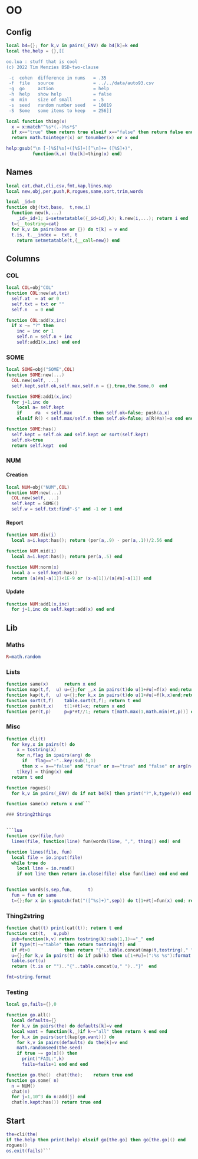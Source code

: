 # OO
## Config

```lua
local b4={}; for k,v in pairs(_ENV) do b4[k]=k end
local the,help = {},[[

oo.lua : stuff that is cool
(c) 2022 Tim Menzies BSD-two-clause

 -c  cohen  difference in nums   = .35
 -f  file   source               = ../../data/auto93.csv
 -g  go     action               = help
 -h  help   show help            = false
 -m  min    size of small        = .5
 -s  seed   random number seed   = 10019
 -S  Some   some items to keep   = 256]]

local function thing(x) 
  x = x:match"^%s*(.-)%s*$"
  if x=="true" then return true elseif x=="false" then return false end
  return math.tointeger(x) or tonumber(x) or x end 

help:gsub("\n [-]%S[%s]+([%S]+)[^\n]+= ([%S]+)",
          function(k,x) the[k]=thing(x) end)
```

## Names


```lua
local cat,chat,cli,csv,fmt,kap,lines,map
local new,obj,per,push,R,rogues,same,sort,trim,words

local _id=0
function obj(txt,base,  t,new,i)
  function new(k,...) 
    _id=_id+1; i=setmetatable({_id=id},k); k.new(i,...); return i end
  t={__tostring=cat}
  for k,v in pairs(base or {}) do t[k] = v end
  t.is, t.__index =  txt, t
	return setmetatable(t,{__call=new}) end
```

## Columns
### COL

```lua
local COL=obj"COL"
function COL:new(at,txt)
  self.at  = at or 0     
  self.txt = txt or ""  
  self.n   = 0 end     

function COL:add(x,inc)
  if x ~= "?" then 
    inc = inc or 1
    self.n = self.n + inc
    self:add1(x,inc) end end
```

### SOME


```lua
local SOME=obj("SOME",COL)
function SOME:new(...)
  COL.new(self, ...)
  self.kept,self.ok,self.max,self.n = {},true,the.Some,0  end

function SOME:add1(x,inc)
  for j=1,inc do
    local a= self.kept
    if     #a  < self.max        then self.ok=false; push(a,x) 
    elseif R() < self.max/self.n then self.ok=false; a[R(#a)]=x end end end 

function SOME:has()
  self.kept = self.ok and self.kept or sort(self.kept)
  self.ok=true
  return self.kept  end
 ```

### NUM
#### Creation

```lua
local NUM=obj("NUM",COL)
function NUM:new(...)
  COL.new(self, ...)
  self.kept = SOME()          
  self.w = self.txt:find"-$" and -1 or 1 end
```

#### Report


```lua
function NUM.div(i) 
  local a=i.kept:has(); return (per(a,.9) - per(a,.1))/2.56 end

function NUM.mid(i) 
  local a=i.kept:has(); return per(a,.5) end

function NUM:norm(x)
  local a = self.kept:has()
  return (a[#a]-a[1])<1E-9 or (x-a[1])/(a[#a]-a[1]) end
```

#### Update


```lua
function NUM:add1(x,inc)
  for j=1,inc do self.kept:add(x) end end 
```

## Lib
### Maths

```lua
R=math.random
```

### Lists


```lua
function same(x)      return x end
function map(t,f,  u) u={};for _,x in pairs(t)do u[1+#u]=f(x) end;return u end
function kap(t,f,  u) u={};for k,x in pairs(t)do u[1+#u]=f(k,x)end;return u end
function sort(t,f)    table.sort(t,f); return t end
function push(t,x)    t[1+#t]=x; return x end
function per(t,p)     p=p*#t//1; return t[math.max(1,math.min(#t,p))] end

```

### Misc


```lua
function cli(t)
  for key,x in pairs(t) do 
    x = tostring(x)
    for n,flag in ipairs(arg) do 
      if   flag=="-"..key:sub(1,1) 
      then x = x=="false" and "true" or x=="true" and "false" or arg[n+1] end end
    t[key] = thing(x) end 
  return t end

function rogues()
  for k,v in pairs(_ENV) do if not b4[k] then print("?",k,type(v)) end end end

function same(x) return x end```

### String2things


```lua
function csv(file,fun)
  lines(file, function(line) fun(words(line, ",", thing)) end) end 

function lines(file, fun)
  local file = io.input(file)
  while true do
    local line = io.read()
    if not line then return io.close(file) else fun(line) end end end


function words(s,sep,fun,      t)
  fun = fun or same
  t={};for x in s:gmatch(fmt("([^%s]+)",sep)) do t[1+#t]=fun(x) end; return t end
```

### Thing2string


```lua
function chat(t) print(cat(t)); return t end
function cat(t,   u,pub) 
  pub=function(k,v) return tostring(k):sub(1,1)~="_" end
  if type(t)~="table" then return tostring(t) end
  if #t>0             then return "{"..table.concat(map(t,tostring)," ").."}" end
  u={};for k,v in pairs(t) do if pub(k) then u[1+#u]=(":%s %s"):format(k,v) end end
  table.sort(u)
  return (t.is or "").."{"..table.concat(u," ").."}"  end

fmt=string.format
```

### Testing


```lua
local go,fails={},0

function go.all() 
  local defaults={}
  for k,v in pairs(the) do defaults[k]=v end 
  local want = function(k,_)if k~="all" then return k end end
  for k,x in pairs(sort(kap(go,want))) do 
    for k,v in pairs(defaults) do the[k]=v end 
    math.randomseed(the.seed)
    if true ~= go[x]() then 
      print("FAIL:",k)
      fails=fails+1 end end end

function go.the()  chat(the);    return true end
function go.some( n) 
  n = NUM()
  chat(n)
  for j=1,10^3 do n:add(j) end
  chat(n.kept:has()) return true end
```

## Start


```lua
the=cli(the)
if the.help then print(help) elseif go[the.go] then go[the.go]() end
rogues()
os.exit(fails)```

